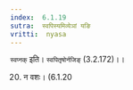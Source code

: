 ```yaml
---
index:  6.1.19
sutra:  स्वपिस्यमिव्येञां यङि
vritti:  nyasa
---
```


`स्वप्नक्` इति। `स्वपितृषोर्नजिङ्` (3.2.172)।।

20. न वशः। (6.1.20

